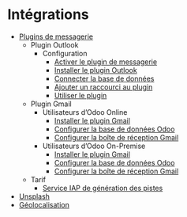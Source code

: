 # Intégrations

  * [Plugins de messagerie](integrations/mail_plugins.html)
    * Plugin Outlook
      * Configuration
        * [Activer le plugin de messagerie](integrations/mail_plugins/outlook.html#enable-mail-plugin)
        * [Installer le plugin Outlook](integrations/mail_plugins/outlook.html#install-the-outlook-plugin)
        * [Connecter la base de données](integrations/mail_plugins/outlook.html#connect-the-database)
        * [Ajouter un raccourci au plugin](integrations/mail_plugins/outlook.html#add-a-shortcut-to-the-plugin)
        * [Utiliser le plugin](integrations/mail_plugins/outlook.html#using-the-plugin)
    * Plugin Gmail
      * Utilisateurs d’Odoo Online
        * [Installer le plugin Gmail](integrations/mail_plugins/gmail.html#install-the-gmail-plugin)
        * [Configurer la base de données Odoo](integrations/mail_plugins/gmail.html#configure-the-odoo-database)
        * [Configurer la boîte de réception Gmail](integrations/mail_plugins/gmail.html#configure-the-gmail-inbox)
      * Utilisateurs d’Odoo On-Premise
        * [Installer le plugin Gmail](integrations/mail_plugins/gmail.html#id1)
        * [Configurer la base de données Odoo](integrations/mail_plugins/gmail.html#id2)
        * [Configurer la boîte de réception Gmail](integrations/mail_plugins/gmail.html#id3)
    * Tarif
      * [Service IAP de génération des pistes](integrations/mail_plugins.html#lead-generation-iap-service)
  * [Unsplash](integrations/unsplash.html)
  * [Géolocalisation](integrations/geolocation.html)

